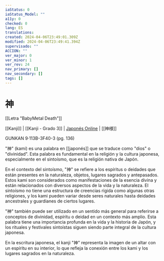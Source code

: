 ```yaml
---
iaStatus: 0
iaStatus_Model: ""
a11y: 0
checked: 0
lang: ES
translations: 
created: 2024-04-06T23:49:01.309Z
modified: 2024-04-06T23:49:41.394Z
supervisado: ""
ACCION: ""
ver_major: 0
ver_minor: 1
ver_rev: 24
nav_primary: []
nav_secondary: []
tags: []
---
```

# 神

[[Letra "BabyMetal Death"]]

[[Kanji]] | [[Kanji - Grado 3]] | [Japonés Online](http://japonesonline.com/kanjis/busqueda/?s=%E7%A5%9E&x=0&y=0) | [[神様]]

GUNKAN 9·113B-3F40-3 (pg. 136)

"神" (kami) es una palabra en [[japonés]] que se traduce como "dios" o "divinidad". Esta palabra es fundamental en la religión y la cultura japonesa, especialmente en el sintoísmo, que es la religión nativa de Japón.

En el contexto del sintoísmo, "神" se refiere a los espíritus o deidades que están presentes en la naturaleza, objetos, lugares sagrados y antepasados. Estos kami son considerados como manifestaciones de la esencia divina y están relacionados con diversos aspectos de la vida y la naturaleza. El sintoísmo no tiene una estructura de creencias rígida como algunas otras religiones, y los kami pueden variar desde seres naturales hasta deidades ancestrales y guardianes de ciertos lugares.

"神" también puede ser utilizado en un sentido más general para referirse a conceptos de divinidad, espíritu o deidad en un contexto más amplio. Esta palabra tiene una importancia profunda en la vida y la historia de Japón, y los rituales y festivales sintoístas siguen siendo parte integral de la cultura japonesa.

En la escritura japonesa, el kanji "神" representa la imagen de un altar con un espíritu en su interior, lo que refleja la conexión entre los kami y los lugares sagrados en la naturaleza.